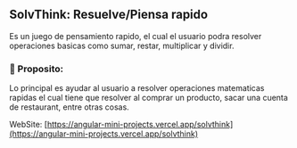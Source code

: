 ## SolvThink: Resuelve/Piensa rapido

Es un juego de pensamiento rapido, el cual el usuario podra resolver operaciones basicas como sumar, restar, multiplicar y dividir.

### 📌 Proposito:

Lo principal es ayudar al usuario a resolver operaciones matematicas rapidas el cual tiene que resolver al comprar un producto, sacar una cuenta de restaurant, entre otras cosas.

WebSite: [https://angular-mini-projects.vercel.app/solvthink](https://angular-mini-projects.vercel.app/solvthink)
